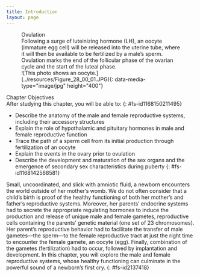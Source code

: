 ```yaml
---
title: Introduction
layout: page
---
```


<?cnx.eoc
  class="summary" title="Chapter Review"?>

<?cnx.eoc
  class="interactive-exercise" title="Interactive Link Questions"?>

<?cnx.eoc
  class="multiple-choice" title="Review Questions"?>

<?cnx.eoc
  class="free-response" title="Critical Thinking Questions"?>

<?cnx.eoc
  class="references" title="References"?>

<figure id="fig-ch28_00_01" class="splash">
<div data-type="title">
Ovulation
</div>
<figcaption>
Following a surge of luteinizing hormone (LH), an oocyte (immature egg
cell) will be released into the uterine tube, where it will then be
available to be fertilized by a male’s sperm. Ovulation marks the end of
the follicular phase of the ovarian cycle and the start of the luteal
phase.
</figcaption>
<span markdown="1" data-type="media" id="fs-id2179752" data-alt="This photo shows an
oocyte."> ![This photo shows an
oocyte.](../resources/Figure_28_00_01.JPG){: data-media-type="image/jpg"
height="400"} </span>
</figure>
<div data-type="note" id="fs-id1168142552845" class="chapter-objectives" markdown="1">
<div data-type="title">
Chapter Objectives
</div>
After studying this chapter, you will be able to:
{: #fs-id1168150211495}

* Describe the anatomy of the male and female reproductive systems,
  including their accessory structures
* Explain the role of hypothalamic and pituitary hormones in male and
  female reproductive function
* Trace the path of a sperm cell from its initial production through
  fertilization of an oocyte
* Explain the events in the ovary prior to ovulation
* Describe the development and maturation of the sex organs and the
  emergence of secondary sex characteristics during puberty
{: #fs-id1168142568581}

</div>
Small, uncoordinated, and slick with amniotic fluid, a newborn
encounters the world outside of her mother’s womb. We do not often
consider that a child’s birth is proof of the healthy functioning of
both her mother’s and father’s reproductive systems. Moreover, her
parents’ endocrine systems had to secrete the appropriate regulating
hormones to induce the production and release of unique male and female
gametes, reproductive cells containing the parents’ genetic material
(one set of 23 chromosomes). Her parent’s reproductive behavior had to
facilitate the transfer of male gametes—the sperm—to the female
reproductive tract at just the right time to encounter the female
gamete, an oocyte (egg). Finally, combination of the gametes
(fertilization) had to occur, followed by implantation and development.
In this chapter, you will explore the male and female reproductive
systems, whose healthy functioning can culminate in the powerful sound
of a newborn’s first cry.
{: #fs-id2137418}




